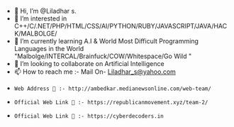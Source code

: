 - 👋 Hi, I’m @Liladhar s.
- 👀 I’m interested in C++/C/.NET/PHP/HTML/CSS/AI/PYTHON/RUBY/JAVASCRIPT/JAVA/HACK/MALBOLGE/
- 🌱 I’m currently learning A.I & World Most Difficult Programming Languages in the World    "Malbolge/INTERCAL/Brainfuck/COW/Whitespace/Go Wild "
- 💞️ I’m looking to collaborate on Artificial Intelligence
- 📫 How to reach me :- Mail On- Liladhar_s@yahoo.com
-     Web Address 🔗 :- http://ambedkar.medianewsonline.com/web-team/
-     Official Web Link 🔗 :- https://republicanmovement.xyz/team-2/
-     Official Web Link 🔗 :- https://cyberdecoders.in
<!---
Liladhar-s/Liladhar-s is a ✨ special ✨ repository because its `README.md` (this file) appears on your GitHub profile.
You can click the Preview link to take a look at your changes.
--->
